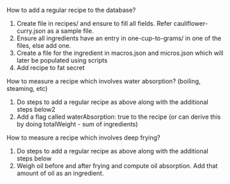 How to add a regular recipe to the database?

1. Create file in recipes/ and ensure to fill all fields. Refer cauliflower-curry.json as a sample file.
2. Ensure all ingredients have an entry in one-cup-to-grams/ in one of the files, else add one.
3. Create a file for the ingredient in macros.json and micros.json which will later be populated using scripts
4. Add recipe to fat secret


How to measure a recipe which involves water absorption? (boiling, steaming, etc)
1. Do steps to add a regular recipe as above along with the additional steps below2
2. Add a flag called waterAbsorption: true to the recipe (or can derive this by doing totalWeight - sum of ingredients)


How to measure a recipe which involves deep frying?
1. Do steps to add a regular recipe as above along with the additional steps below
2. Weigh oil before and after frying and compute oil absorption. Add that amount of oil as an ingredient. 
